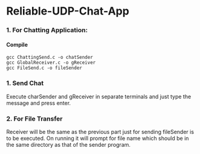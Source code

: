 # Reliable-UDP-Chat-App


### 1. For Chatting Application:


#### Compile
```
gcc ChattingSend.c -o chatSender
gcc GlobalReceiver.c -o gReceiver
gcc FileSend.c -o fileSender
```

### 1. Send Chat
Execute charSender and gReceiver in separate terminals and just type the message and press enter.


### 2. For File Transfer

Receiver will be the same as the previous part just for sending fileSender is to be executed.
On running it will prompt for file name which should be in the same directory as that of the sender program.
